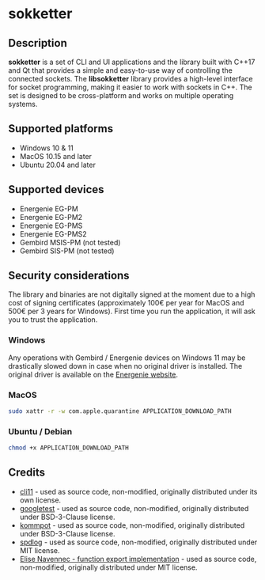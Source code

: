 # sokketter

## Description

**sokketter** is a set of CLI and UI applications and the library built with C++17 and Qt that provides a simple and easy-to-use way of controlling the connected sockets.
The **libsokketter** library provides a high-level interface for socket programming, making it easier to work with sockets in C++.
The set is designed to be cross-platform and works on multiple operating systems.

## Supported platforms

* Windows 10 & 11
* MacOS 10.15 and later
* Ubuntu 20.04 and later

## Supported devices

* Energenie EG-PM
* Energenie EG-PM2
* Energenie EG-PMS
* Energenie EG-PMS2
* Gembird MSIS-PM (not tested)
* Gembird SIS-PM (not tested)

## Security considerations

The library and binaries are not digitally signed at the moment due to a high cost of signing certificates (approximately 100€ per year for MacOS and 500€ per 3 years for Windows).
First time you run the application, it will ask you to trust the application.

### Windows

Any operations with Gembird / Energenie devices on Windows 11 may be drastically slowed down in case when no original driver is installed.
The original driver is available on the [Energenie website](https://energenie.com/item.aspx?id=7415).

### MacOS

```bash
sudo xattr -r -w com.apple.quarantine APPLICATION_DOWNLOAD_PATH
```

### Ubuntu / Debian

```bash
chmod +x APPLICATION_DOWNLOAD_PATH
```

## Credits

* [cli11](https://github.com/CLIUtils/CLI11) - used as source code, non-modified, originally distributed under its own license.
* [googletest](https://github.com/google/googletest) - used as source code, non-modified, originally distributed under BSD-3-Clause license.
* [kommpot](https://github.com/morwy/kommpot) - used as source code, non-modified, originally distributed under BSD-3-Clause license.
* [spdlog](https://github.com/gabime/spdlog) - used as source code, non-modified, originally distributed under MIT license.
* [Elise Navennec - function export implementation](https://atomheartother.github.io/c++/2018/07/12/CPPDynLib.html) - used as source code, non-modified, originally distributed under MIT license.
